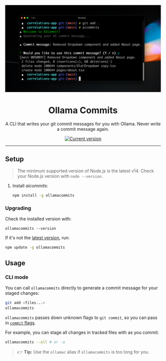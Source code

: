 <div align="center">
  <div>
	 <img src=".github/screenshot.png" alt="AI Commits"/>
	 <h1 align="center">Ollama Commits</h1>
  </div>
	<p>A CLI that writes your git commit messages for you with Ollama. Never write a commit message again.</p>
	<a href="https://www.npmjs.com/package/aicommits"><img src="https://img.shields.io/npm/v/aicommits" alt="Current version"></a>
</div>

---

## Setup

> The minimum supported version of Node.js is the latest v14. Check your Node.js version with `node --version`.

1. Install _aicommits_:

	```sh
	npm install -g ollamacommits
	```


### Upgrading

Check the installed version with:

```
ollamacommits --version
```

If it's not the [latest version](https://github.com/Nutlope/aicommits/releases/latest), run:

```sh
npm update -g ollamacommits
```

## Usage

### CLI mode

You can call `ollamacommits` directly to generate a commit message for your staged changes:

```sh
git add <files...>
ollamacommits
```

`ollamacommits` passes down unknown flags to `git commit`, so you can pass in [`commit` flags](https://git-scm.com/docs/git-commit).

For example, you can stage all changes in tracked files with as you commit:

```sh
ollamacommits --all # or -a
```

> 👉 **Tip:** Use the `ollamac` alias if `ollamacommits` is too long for you.

